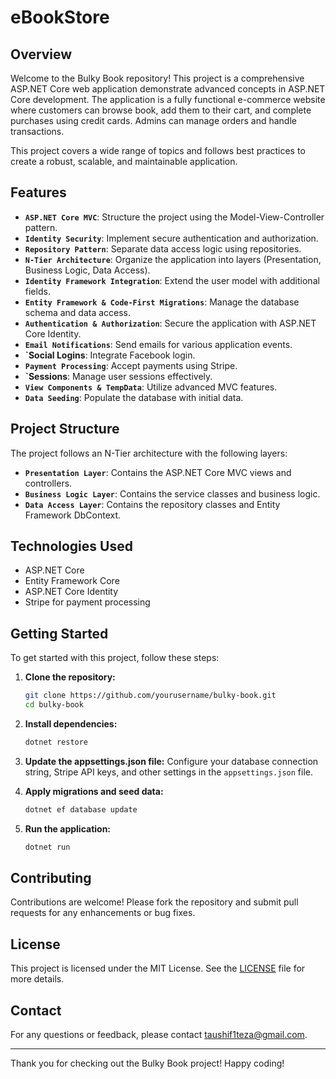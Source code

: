# eBookStore

## Overview

Welcome to the Bulky Book repository! This project is a comprehensive ASP.NET Core web application demonstrate advanced concepts in ASP.NET Core development. The application is a fully functional e-commerce website where customers can browse book, add them to their cart, and complete purchases using credit cards. Admins can manage orders and handle transactions.

This project covers a wide range of topics and follows best  practices to create a robust, scalable, and maintainable application.

## Features

- **`ASP.NET Core MVC`**: Structure the project using the Model-View-Controller pattern.
- **`Identity Security`**: Implement secure authentication and authorization.
- **`Repository Pattern`**: Separate data access logic using repositories.
- **`N-Tier Architecture`**: Organize the application into layers (Presentation, Business Logic, Data Access).
- **`Identity Framework Integration`**: Extend the user model with additional fields.
- **`Entity Framework & Code-First Migrations`**: Manage the database schema and data access.
- **`Authentication & Authorization`**: Secure the application with ASP.NET Core Identity.
- **`Email Notifications`**: Send emails for various application events.
- **`Social Logins**: Integrate Facebook login.
- **`Payment Processing`**: Accept payments using Stripe.
- **`Sessions**: Manage user sessions effectively.
- **`View Components & TempData`**: Utilize advanced MVC features.
- **`Data Seeding`**: Populate the database with initial data.

## Project Structure

The project follows an N-Tier architecture with the following layers:

- **`Presentation Layer`**: Contains the ASP.NET Core MVC views and controllers.
- **`Business Logic Layer`**: Contains the service classes and business logic.
- **`Data Access Layer`**: Contains the repository classes and Entity Framework DbContext.

## Technologies Used

- ASP.NET Core
- Entity Framework Core
- ASP.NET Core Identity
- Stripe for payment processing

## Getting Started

To get started with this project, follow these steps:

1. **Clone the repository:**
    ```bash
    git clone https://github.com/yourusername/bulky-book.git
    cd bulky-book
    ```

2. **Install dependencies:**
    ```bash
    dotnet restore
    ```

3. **Update the appsettings.json file:**
    Configure your database connection string, Stripe API keys, and other settings in the `appsettings.json` file.

4. **Apply migrations and seed data:**
    ```bash
    dotnet ef database update
    ```

5. **Run the application:**
    ```bash
    dotnet run
    ```

## Contributing

Contributions are welcome! Please fork the repository and submit pull requests for any enhancements or bug fixes.

## License

This project is licensed under the MIT License. See the [LICENSE](LICENSE) file for more details.

## Contact

For any questions or feedback, please contact taushif1teza@gmail.com.

---

Thank you for checking out the Bulky Book project! Happy coding!
